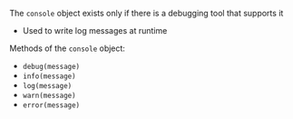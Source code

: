 The `console` object exists only if there is a debugging tool that supports it
  - Used to write log messages at runtime

Methods of the `console` object:
  - `debug(message)`
  - `info(message)`
  - `log(message)`
  - `warn(message)`
  - `error(message)`